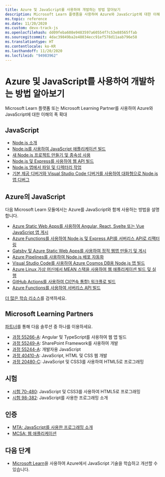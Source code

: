 ```yaml
---
title: Azure 및 JavaScript를 사용하여 개발하는 방법 알아보기
description: Microsoft Learn 플랫폼을 사용하여 Azure와 JavaScript에 대한 이해의 폭 확대
ms.topic: reference
ms.date: 11/20/2020
ms.custom: devx-track-js
ms.openlocfilehash: dd09feba608e9483597a60554f7c53e88565ffab
ms.sourcegitcommit: 4dac39849ba2e48034ecc91ef578d11aab796e58
ms.translationtype: HT
ms.contentlocale: ko-KR
ms.lasthandoff: 11/20/2020
ms.locfileid: "94983962"
---
```

# <a name="learn-to-develop-with-azure-and-javascript"></a>Azure 및 JavaScript를 사용하여 개발하는 방법 알아보기 

Microsoft Learn 플랫폼 또는 Microsoft Learning Partner를 사용하여 Azure와 JavaScript에 대한 이해의 폭 확대

## <a name="javascript"></a>JavaScript

* [Node.js 소개](/learn/modules/intro-to-nodejs/)
* [Node.js를 사용하여 JavaScript 애플리케이션 빌드](/learn/paths/build-javascript-applications-nodejs/)
* [새 Node.js 프로젝트 만들기 및 종속성 사용](/learn/modules/create-nodejs-project-dependencies/)
* [Node.js 및 Express를 사용하여 웹 API 빌드](/learn/modules/build-web-api-nodejs-express/) 
* [Node.js 앱에서 파일 및 디렉터리 작업](/learn/modules/nodejs-files/)
* [기본 제공 디버거와 Visual Studio Code 디버거를 사용하여 대화형으로 Node.js 앱 디버그](/learn/modules/debug-nodejs/)

## <a name="javascript-on-azure"></a>Azure의 JavaScript

다음 Microsoft Learn 모듈에서는 Azure를 JavaScript와 함께 사용하는 방법을 설명합니다.

* [Azure Static Web Apps를 사용하여 Angular, React, Svelte 또는 Vue JavaScript 앱 게시](/learn/modules/publish-app-service-static-web-app-api/)
* [Azure Functions를 사용하여 Node.js 및 Express API를 서버리스 API로 리팩터링](/learn/modules/shift-nodejs-express-apis-serverless/)
* [Gatsby 및 Azure Static Web Apps를 사용하여 정적 웹앱 만들기 및 게시](/learn/modules/create-deploy-static-webapp-gatsby-app-service/)
* [Azure Pipelines를 사용하여 Node.js 배포 자동화](/learn/modules/deploy-nodejs/)
* [Visual Studio Code를 사용하여 Azure Cosmos DB용 Node.js 앱 빌드](/learn/modules/build-node-cosmos-app-vscode/)
* [Azure Linux 가상 머신에서 MEAN 스택을 사용하여 웹 애플리케이션 빌드 및 실행](/learn/modules/build-a-web-app-with-mean-on-a-linux-vm/)
* [GitHub Actions를 사용하여 CI(연속 통합) 워크플로 빌드](/learn/modules/github-actions-ci/)
* [Azure Functions를 사용하여 서버리스 API 빌드](/learn/modules/build-api-azure-functions/)

[더 많은 학습 리소스](/search/?category=Learn&terms=JavaScript)를 검색하세요.


## <a name="microsoft-learning-partners"></a>Microsoft Learning Partners

[파트너](/learn/certifications/partners)를 통해 다음 솔루션 중 하나를 이용하세요.

* [과정 55266-A](/learn/certifications/courses/55266): Angular 및 TypeScript를 사용하여 웹 앱 빌드
* [과정 55249-A](/learn/certifications/courses/55249): SharePoint Framework를 사용하여 개발
* [과정 55244-A](/learn/certifications/courses/55244): 개발자용 JavaScript
* [과정 40410-A](/learn/certifications/courses/40410): JavaScript, HTML 및 CSS 웹 개발
* [과정 20480-C](/learn/certifications/courses/20480): JavaScript 및 CSS3를 사용하여 HTML5로 프로그래밍

## <a name="exams"></a>시험

* [시험 70-480](/learn/certifications/exams/70-480): JavaScript 및 CSS3를 사용하여 HTML5로 프로그래밍
* [시험 98-382](/learn/certifications/exams/98-382): JavaScript를 사용한 프로그래밍 소개

## <a name="certifications"></a>인증

* [MTA: JavaScript를 사용한 프로그래밍 소개](/learn/certifications/mta-introduction-to-programming-using-javascript)
* [MCSA: 웹 애플리케이션](/learn/certifications/mcsa-web-applications-certification)

## <a name="next-steps"></a>다음 단계

* [Microsoft Learn](/learn/)을 사용하여 Azure에서 JavaScript 기술을 학습하고 개선할 수 있습니다.